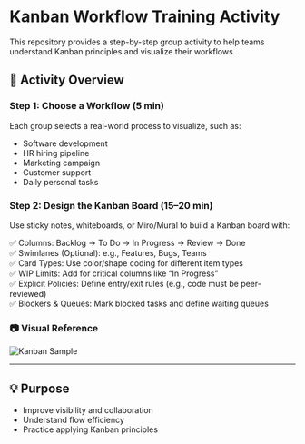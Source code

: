 
# Kanban Workflow Training Activity

This repository provides a step-by-step group activity to help teams understand Kanban principles and visualize their workflows.

## 🔄 Activity Overview

### Step 1: Choose a Workflow (5 min)
Each group selects a real-world process to visualize, such as:
- Software development
- HR hiring pipeline
- Marketing campaign
- Customer support
- Daily personal tasks

### Step 2: Design the Kanban Board (15–20 min)
Use sticky notes, whiteboards, or Miro/Mural to build a Kanban board with:

✅ Columns: Backlog → To Do → In Progress → Review → Done  
✅ Swimlanes (Optional): e.g., Features, Bugs, Teams  
✅ Card Types: Use color/shape coding for different item types  
✅ WIP Limits: Add for critical columns like “In Progress”  
✅ Explicit Policies: Define entry/exit rules (e.g., code must be peer-reviewed)  
✅ Blockers & Queues: Mark blocked tasks and define waiting queues

### 📷 Visual Reference
![Kanban Sample](assets/kanban-activity-illustration.png)

---

## 💡 Purpose
- Improve visibility and collaboration
- Understand flow efficiency
- Practice applying Kanban principles
